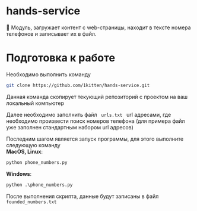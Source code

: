 # hands-service
📝 Модуль, загружает контент с web-страницы, находит в тексте номера телефонов и записывает их в файл.

# Подготовка к работе

Необходимо выполнить команду
```bash
git clone https://github.com/1kitten/hands-service.git
```
Данная команда скопирует текующий репозиторий с проектом на ваш локальный компьютер

Далее необходимо заполнить файл <code> urls.txt </code> url адресами, где необходимо произвести поиск номеров телефона
(для примера файл уже заполнен стандартным набором url адресов)

Последним шагом является запуск программы, для этого выполните следующую команду<br>
<b>MacOS, Linux</b>:
```python
python phone_numbers.py
```
<b>Windows</b>:
```python
python .\phone_numbers.py
```

После выполнения скрипта, данные будут записаны в файл <code>founded_numbers.txt</code>
